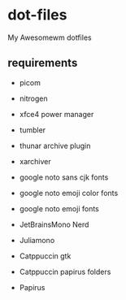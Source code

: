 # dot-files
My Awesomewm dotfiles

## requirements
- picom
- nitrogen
- xfce4 power manager


- tumbler
- thunar archive plugin
- xarchiver


- google noto sans cjk fonts
- google noto emoji color fonts
- google noto emoji fonts
- JetBrainsMono Nerd
- Juliamono


- Catppuccin gtk
- Catppuccin papirus folders
- Papirus
